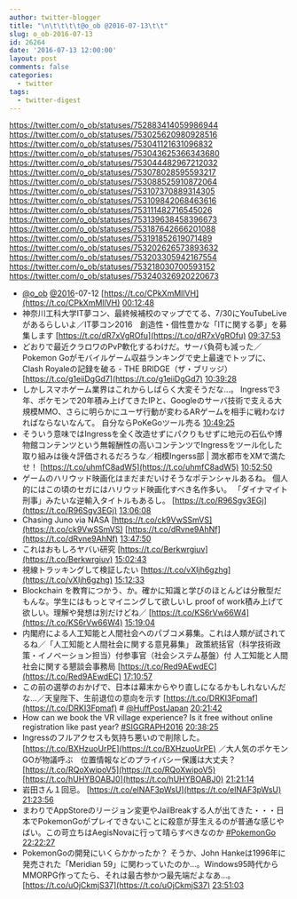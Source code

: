 ```yaml
---
author: twitter-blogger
title: "\n\t\t\t\t@o_ob @2016-07-13\t\t"
slug: o_ob-2016-07-13
id: 26264
date: '2016-07-13 12:00:00'
layout: post
comments: false
categories:
  - twitter
tags:
  - twitter-digest
---
```


https://twitter.com/o_ob/statuses/752883414059986944 https://twitter.com/o_ob/statuses/753025620980928516 https://twitter.com/o_ob/statuses/753041121631096832 https://twitter.com/o_ob/statuses/753043625366343680 https://twitter.com/o_ob/statuses/753044482967212032 https://twitter.com/o_ob/statuses/753078028595593217 https://twitter.com/o_ob/statuses/753088525910872064 https://twitter.com/o_ob/statuses/753107370889314305 https://twitter.com/o_ob/statuses/753109842068463616 https://twitter.com/o_ob/statuses/753111482716545026 https://twitter.com/o_ob/statuses/753139638458396673 https://twitter.com/o_ob/statuses/753187642666201088 https://twitter.com/o_ob/statuses/753191852619071489 https://twitter.com/o_ob/statuses/753202626573893632 https://twitter.com/o_ob/statuses/753203305942167554 https://twitter.com/o_ob/statuses/753218030700593152 https://twitter.com/o_ob/statuses/753240326920220673  

*   [@o_ob](https://twitter.com/o_ob) [@2016](https://twitter.com/2016)-07-12 [https://t.co/CPkXmMllVH](https://t.co/CPkXmMllVH) [00:12:48](https://twitter.com/o_ob/statuses/752883414059986944)
*   神奈川工科大学IT夢コン、最終候補校のマップでてる、7/30にYouTubeLiveがあるらしいよ／IT夢コン2016　創造性・個性豊かな「ITに関する夢」を募集します [https://t.co/dR7xVgROfu](https://t.co/dR7xVgROfu) [09:37:53](https://twitter.com/o_ob/statuses/753025620980928516)
*   どおりで最近クラロワのPvP軟化するわけだ。サーバ負荷も減った／Pokemon Goがモバイルゲーム収益ランキングで史上最速でトップに、Clash Royaleの記録を破る - THE BRIDGE（ザ・ブリッジ） [https://t.co/g1eiiDgGd7](https://t.co/g1eiiDgGd7) [10:39:28](https://twitter.com/o_ob/statuses/753041121631096832)
*   しかしスマホゲーム業界はこれからしばらく大変そうだな...。 Ingressで3年、ポケモンで20年積み上げてきたIPと、Googleのサーバ技術で支える大規模MMO、さらに明らかにユーザ行動が変わるARゲームを相手に戦わなければならないなんて。 自分ならPoKeGoツール売る [10:49:25](https://twitter.com/o_ob/statuses/753043625366343680)
*   そういう意味ではIngressを全く改造せずにパクりもせずに地元の石仏や博物館コンテンツという無報酬性の高いコンテンツでIngressをツール化した取り組みは後々評価されるだろうな／相模Ingerss部 | 潤水都市をXMで満たせ！ [https://t.co/uhmfC8adW5](https://t.co/uhmfC8adW5) [10:52:50](https://twitter.com/o_ob/statuses/753044482967212032)
*   ゲームのハリウッド映画化はまだまだいけそうなポテンシャルあるね。 個人的にはこの頃のセガにはハリウッド映画化すべき名作多い。 「ダイナマイト刑事」みたいな逆輸入タイトルもあるし。 [https://t.co/R96Sgv3EGj](https://t.co/R96Sgv3EGj) [13:06:08](https://twitter.com/o_ob/statuses/753078028595593217)
*   Chasing Juno via NASA [https://t.co/ck9VwSSmVS](https://t.co/ck9VwSSmVS) [https://t.co/dRvne9AhNf](https://t.co/dRvne9AhNf) [13:47:50](https://twitter.com/o_ob/statuses/753088525910872064)
*   これはおもしろヤバい研究 [https://t.co/Berkwrgiuv](https://t.co/Berkwrgiuv) [15:02:43](https://twitter.com/o_ob/statuses/753107370889314305)
*   視線トラッキングして検証したい [https://t.co/vXIjh6gzhg](https://t.co/vXIjh6gzhg) [15:12:33](https://twitter.com/o_ob/statuses/753109842068463616)
*   Blockchain を教育につかう、か。確かに知識と学びのほとんどは分散型だもんな。学生にはもっとマイニングして欲しいし proof of work積み上げて欲しい。理解や発想は別だけどね／ [https://t.co/KS6rVw66W4](https://t.co/KS6rVw66W4) [15:19:04](https://twitter.com/o_ob/statuses/753111482716545026)
*   内閣府による人工知能と人間社会へのパブコメ募集。これは人類が試されてるね／「人工知能と人間社会に関する意見募集」 政策統括官（科学技術政策・イノベーション担当）付参事官（社会システム基盤）付 人工知能と人間社会に関する懇談会事務局 [https://t.co/Red9AEwdEC](https://t.co/Red9AEwdEC) [17:10:57](https://twitter.com/o_ob/statuses/753139638458396673)
*   この前の選挙のおかげで、日本は幕末からやり直しになるかもしれないんだな...／天皇陛下、生前退位の意向を示す [https://t.co/DRKI3Fpmaf](https://t.co/DRKI3Fpmaf) # [@HuffPostJapan](https://twitter.com/HuffPostJapan) [20:21:42](https://twitter.com/o_ob/statuses/753187642666201088)
*   How can we book the VR village experience? Is it free without online registration like past year? [#SIGGRAPH2016](https://twitter.com/search?q=%23SIGGRAPH2016&src=hash) [20:38:25](https://twitter.com/o_ob/statuses/753191852619071489)
*   Ingressのフルアクセスも気持ち悪いので削除した。 [https://t.co/BXHzuoUrPE](https://t.co/BXHzuoUrPE) ／大人気のポケモンGOが物議呼ぶ　位置情報などのプライバシー保護は大丈夫？ [https://t.co/RQoXwipoV5](https://t.co/RQoXwipoV5) [https://t.co/hUHYBOABJ0](https://t.co/hUHYBOABJ0) [21:21:14](https://twitter.com/o_ob/statuses/753202626573893632)
*   岩田さん１回忌。 [https://t.co/elNAF3pWsU](https://t.co/elNAF3pWsU) [21:23:56](https://twitter.com/o_ob/statuses/753203305942167554)
*   まわりでAppStoreのリージョン変更やJailBreakする人が出てきた・・・日本でPokemonGoがプレイできないことに殺意が芽生えるのが普通な感じやばい。この苛立ちはAegisNovaに行って晴らすべきなのか [#PokemonGo](https://twitter.com/search?q=%23PokemonGo&src=hash) [22:22:27](https://twitter.com/o_ob/statuses/753218030700593152)
*   PokemonGoの開発にいくらかかったか？ そうか、John Hankeは1996年に発売された「Meridian 59」に関わっていたのか…。Windows95時代からMMORPG作ってたら、それは最古参かつ最先端だよなあ…。 [https://t.co/uOjCkmjS37](https://t.co/uOjCkmjS37) [23:51:03](https://twitter.com/o_ob/statuses/753240326920220673)